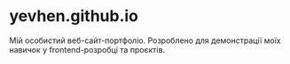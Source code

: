 # yevhen.github.io
Мій особистий веб-сайт-портфоліо. Розроблено для демонстрації моїх навичок у frontend-розробці та проєктів.
